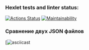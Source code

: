 ### Hexlet tests and linter status:
[![Actions Status](https://github.com/fedorovaea18/java-project-71/actions/workflows/hexlet-check.yml/badge.svg)](https://github.com/fedorovaea18/java-project-71/actions)
[![Maintainability](https://api.codeclimate.com/v1/badges/799baa6542d6f91f7791/maintainability)](https://codeclimate.com/github/fedorovaea18/java-project-71/maintainability)

### Сравнение двух JSON файлов
[![asciicast](https://asciinema.org/a/h5TGSY8HlldZaNwDba0elSpDi) 

